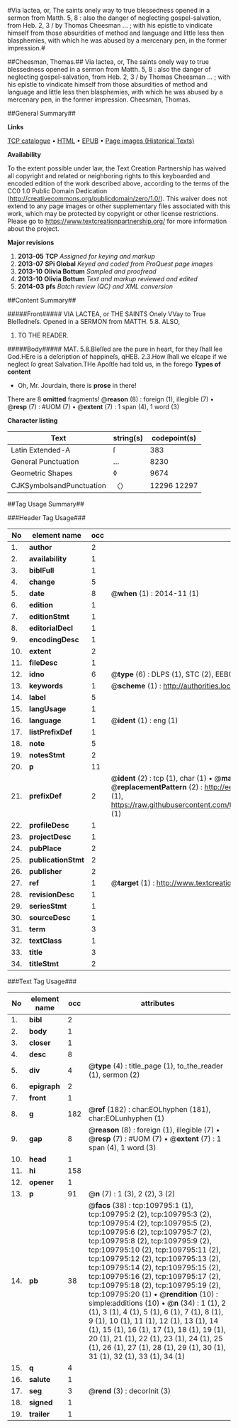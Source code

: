 #Via lactea, or, The saints onely way to true blessedness opened in a sermon from Matth. 5, 8 : also the danger of neglecting gospel-salvation, from Heb. 2, 3 / by Thomas Cheesman ... ; with his epistle to vindicate himself from those absurdities of method and language and little less then blasphemies, with which he was abused by a mercenary pen, in the former impression.#

##Cheesman, Thomas.##
Via lactea, or, The saints onely way to true blessedness opened in a sermon from Matth. 5, 8 : also the danger of neglecting gospel-salvation, from Heb. 2, 3 / by Thomas Cheesman ... ; with his epistle to vindicate himself from those absurdities of method and language and little less then blasphemies, with which he was abused by a mercenary pen, in the former impression.
Cheesman, Thomas.

##General Summary##

**Links**

[TCP catalogue](http://www.ota.ox.ac.uk/tcp/)  • 
[HTML](http://tei.it.ox.ac.uk/tcp/Texts-HTML/free/A32/A32783.html)  • 
[EPUB](http://tei.it.ox.ac.uk/tcp/Texts-EPUB/free/A32/A32783.epub) • 
[Page images (Historical Texts)](https://historicaltexts.jisc.ac.uk/eebo-26784831e)

**Availability**

To the extent possible under law, the Text Creation Partnership has waived all copyright and related or neighboring rights to this keyboarded and encoded edition of the work described above, according to the terms of the CC0 1.0 Public Domain Dedication (http://creativecommons.org/publicdomain/zero/1.0/). This waiver does not extend to any page images or other supplementary files associated with this work, which may be protected by copyright or other license restrictions. Please go to https://www.textcreationpartnership.org/ for more information about the project.

**Major revisions**

1. __2013-05__ __TCP__ *Assigned for keying and markup*
1. __2013-07__ __SPi Global__ *Keyed and coded from ProQuest page images*
1. __2013-10__ __Olivia Bottum__ *Sampled and proofread*
1. __2013-10__ __Olivia Bottum__ *Text and markup reviewed and edited*
1. __2014-03__ __pfs__ *Batch review (QC) and XML conversion*

##Content Summary##

#####Front#####
VIA LACTEA, or THE SAINTS Onely VVay to True Bleſſedneſs. Opened in a SERMON from MATTH. 5.8. ALSO, 
1. TO THE READER.

#####Body#####
MAT. 5.8.Bleſſed are the pure in heart, for they ſhall ſee God.HEre is a deſcription of happineſs, qHEB. 2.3.How ſhall we eſcape if we neglect ſo great Salvation.THe Apoſtle had told us, in the forego
**Types of content**

  * Oh, Mr. Jourdain, there is **prose** in there!

There are 8 **omitted** fragments! 
 @__reason__ (8) : foreign (1), illegible (7)  •  @__resp__ (7) : #UOM (7)  •  @__extent__ (7) : 1 span (4), 1 word (3)

**Character listing**


|Text|string(s)|codepoint(s)|
|---|---|---|
|Latin Extended-A|ſ|383|
|General Punctuation|…|8230|
|Geometric Shapes|◊|9674|
|CJKSymbolsandPunctuation|〈〉|12296 12297|

##Tag Usage Summary##

###Header Tag Usage###

|No|element name|occ|attributes|
|---|---|---|---|
|1.|__author__|2||
|2.|__availability__|1||
|3.|__biblFull__|1||
|4.|__change__|5||
|5.|__date__|8| @__when__ (1) : 2014-11 (1)|
|6.|__edition__|1||
|7.|__editionStmt__|1||
|8.|__editorialDecl__|1||
|9.|__encodingDesc__|1||
|10.|__extent__|2||
|11.|__fileDesc__|1||
|12.|__idno__|6| @__type__ (6) : DLPS (1), STC (2), EEBO-CITATION (1), OCLC (1), VID (1)|
|13.|__keywords__|1| @__scheme__ (1) : http://authorities.loc.gov/ (1)|
|14.|__label__|5||
|15.|__langUsage__|1||
|16.|__language__|1| @__ident__ (1) : eng (1)|
|17.|__listPrefixDef__|1||
|18.|__note__|5||
|19.|__notesStmt__|2||
|20.|__p__|11||
|21.|__prefixDef__|2| @__ident__ (2) : tcp (1), char (1)  •  @__matchPattern__ (2) : ([0-9\-]+):([0-9IVX]+) (1), (.+) (1)  •  @__replacementPattern__ (2) : http://eebo.chadwyck.com/downloadtiff?vid=$1&page=$2 (1), https://raw.githubusercontent.com/textcreationpartnership/Texts/master/tcpchars.xml#$1 (1)|
|22.|__profileDesc__|1||
|23.|__projectDesc__|1||
|24.|__pubPlace__|2||
|25.|__publicationStmt__|2||
|26.|__publisher__|2||
|27.|__ref__|1| @__target__ (1) : http://www.textcreationpartnership.org/docs/. (1)|
|28.|__revisionDesc__|1||
|29.|__seriesStmt__|1||
|30.|__sourceDesc__|1||
|31.|__term__|3||
|32.|__textClass__|1||
|33.|__title__|3||
|34.|__titleStmt__|2||


###Text Tag Usage###

|No|element name|occ|attributes|
|---|---|---|---|
|1.|__bibl__|2||
|2.|__body__|1||
|3.|__closer__|1||
|4.|__desc__|8||
|5.|__div__|4| @__type__ (4) : title_page (1), to_the_reader (1), sermon (2)|
|6.|__epigraph__|2||
|7.|__front__|1||
|8.|__g__|182| @__ref__ (182) : char:EOLhyphen (181), char:EOLunhyphen (1)|
|9.|__gap__|8| @__reason__ (8) : foreign (1), illegible (7)  •  @__resp__ (7) : #UOM (7)  •  @__extent__ (7) : 1 span (4), 1 word (3)|
|10.|__head__|1||
|11.|__hi__|158||
|12.|__opener__|1||
|13.|__p__|91| @__n__ (7) : 1 (3), 2 (2), 3 (2)|
|14.|__pb__|38| @__facs__ (38) : tcp:109795:1 (1), tcp:109795:2 (2), tcp:109795:3 (2), tcp:109795:4 (2), tcp:109795:5 (2), tcp:109795:6 (2), tcp:109795:7 (2), tcp:109795:8 (2), tcp:109795:9 (2), tcp:109795:10 (2), tcp:109795:11 (2), tcp:109795:12 (2), tcp:109795:13 (2), tcp:109795:14 (2), tcp:109795:15 (2), tcp:109795:16 (2), tcp:109795:17 (2), tcp:109795:18 (2), tcp:109795:19 (2), tcp:109795:20 (1)  •  @__rendition__ (10) : simple:additions (10)  •  @__n__ (34) : 1 (1), 2 (1), 3 (1), 4 (1), 5 (1), 6 (1), 7 (1), 8 (1), 9 (1), 10 (1), 11 (1), 12 (1), 13 (1), 14 (1), 15 (1), 16 (1), 17 (1), 18 (1), 19 (1), 20 (1), 21 (1), 22 (1), 23 (1), 24 (1), 25 (1), 26 (1), 27 (1), 28 (1), 29 (1), 30 (1), 31 (1), 32 (1), 33 (1), 34 (1)|
|15.|__q__|4||
|16.|__salute__|1||
|17.|__seg__|3| @__rend__ (3) : decorInit (3)|
|18.|__signed__|1||
|19.|__trailer__|1||
